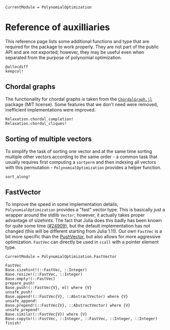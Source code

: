 ```@meta
CurrentModule = PolynomialOptimization
```

# Reference of auxilliaries
This reference page lists some additional functions and type that are required for the package to work properly. They are not
part of the public API and are not exported; however, they may be useful even when separated from the purpose of polynomial
optimization.

```@docs
@allocdiff
keepcol!
```

## Chordal graphs
The functionality for chordal graphs is taken from the [`ChordalGraph.jl`](https://github.com/wangjie212/ChordalGraph) package
(MIT license). Some features that we don't need were removed, inefficient implementations were improved.
```@docs
Relaxation.chordal_completion!
Relaxation.chordal_cliques!
```

## Sorting of multiple vectors
To simplify the task of sorting one vector and at the same time sorting multiple other vectors according to the same order - a
common task that usually requires first computing a `sortperm` and then indexing all vectors with this permutation -
`PolynomialOptimization` provides a helper function.
```@docs
sort_along!
```

## FastVector
To improve the speed in some implementation details, `PolynomialOptimization` provides a "fast" vector type. This is basically
just a wrapper around the stdlib `Vector`; however, it actually takes proper advantage of sizehints. The fact that Julia does
this badly has been known for quite some time ([#24909](https://github.com/JuliaLang/julia/issues/24909)), but the default
implementation has not changed (this will be different starting from Julia 1.11). Our own `FastVec` is a bit more specific than
the [PushVector](https://github.com/tpapp/PushVectors.jl), but also allows for more aggressive optimization.
`FastVec` can directly be used in `ccall` with a pointer element type.
```@meta
CurrentModule = PolynomialOptimization.FastVector
```
```@docs
FastVec
Base.sizehint!(::FastVec, ::Integer)
Base.resize!(::FastVec, ::Integer)
Base.empty!(::FastVec)
prepare_push!
Base.push!(::FastVec{V}, el) where {V}
unsafe_push!
Base.append!(::FastVec{V}, ::AbstractVector) where {V}
unsafe_append!
Base.prepend!(::FastVec{V}, ::AbstractVector) where {V}
unsafe_prepend!
Base.similar(::FastVec{V}) where {V}
Base.copyto!(::FastVec, ::Integer, ::FastVec, ::Integer, ::Integer)
finish!
```